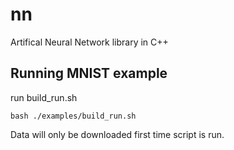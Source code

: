 # nn
Artifical Neural Network library in C++

## Running MNIST example

run build_run.sh

```
bash ./examples/build_run.sh
```

Data will only be downloaded first time script is run.
